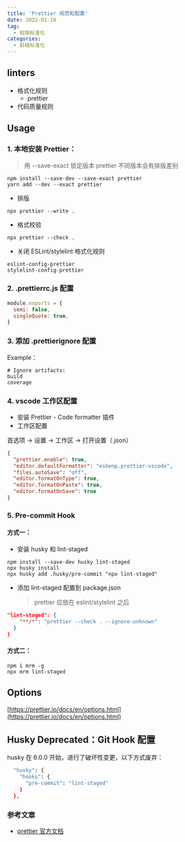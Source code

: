 ```yaml
---
title: 'Prettier 规范和配置'
date: 2022-01-10
tag:
  - 前端标准化
categories:
  - 前端标准化
---
```


## linters

- 格式化规则
  - prettier
- 代码质量规则

## Usage

### 1. 本地安装 Prettier：

> 用 --save-exact 锁定版本
> prettier 不同版本会有排版差别

```shell
npm install --save-dev --save-exact prettier
yarn add --dev --exact prettier
```

- 排版

```shell
npx prettier --write .
```

- 格式校验

```shell
npx prettier --check .
```

- 关闭 ESLint/stylelint 格式化规则

```shell
eslint-config-prettier
stylelint-config-prettier
```

### 2. .prettierrc.js 配置

```js
module.exports = {
  semi: false,
  singleQuote: true,
}
```

### 3. 添加 .prettierignore 配置

Example：

```plain
# Ignore artifacts:
build
coverage
```

### 4. vscode 工作区配置

- 安装 Prettier - Code formatter 插件
- 工作区配置

首选项 -> 设置 -> 工作区 -> 打开设置（.json）

```json
{
  "prettier.enable": true,
  "editor.defaultFormatter": "esbenp.prettier-vscode",
  "files.autoSave": "off",
  "editor.formatOnType": true,
  "editor.formatOnPaste": true,
  "editor.formatOnSave": true
}
```

### 5. Pre-commit Hook

#### 方式一：

- 安装 husky 和 lint-staged

```shell
npm install --save-dev husky lint-staged
npx husky install
npx husky add .husky/pre-commit "npx lint-staged"
```

- 添加 lint-staged 配置到 package.json
  > prettier 应放在 eslint/stylelint 之后

```json
"lint-staged": {
    "**/*": "prettier --check . --ignore-unknown"
  }
}
```

#### 方式二：

```shell
npm i mrm -g
npx mrm lint-staged
```

## Options

[https://prettier.io/docs/en/options.html](https://prettier.io/docs/en/options.html)

## Husky Deprecated：Git Hook 配置

husky 在 6.0.0 开始，进行了破坏性变更，以下方式废弃：

```bash
  "husky": {
    "hooks": {
      "pre-commit": "lint-staged"
    }
  },
```

### 参考文章

- [prettier 官方文档](https://prettier.io/)
